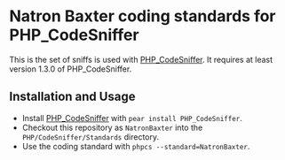 Natron Baxter coding standards for PHP_CodeSniffer
===============================================

This is the set of sniffs is used with [PHP_CodeSniffer](http://pear.php.net/PHP_CodeSniffer).
It requires at least version 1.3.0 of PHP_CodeSniffer.

Installation and Usage
-----------------------

* Install [PHP_CodeSniffer](http://pear.php.net/PHP_CodeSniffer) with `pear install PHP_CodeSniffer`.
* Checkout this repository as `NatronBaxter` into the `PHP/CodeSniffer/Standards` directory.
* Use the coding standard with `phpcs --standard=NatronBaxter`.
